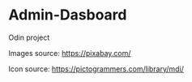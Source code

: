 # Admin-Dasboard

Odin project

Images source:
https://pixabay.com/

Icon source:
https://pictogrammers.com/library/mdi/
